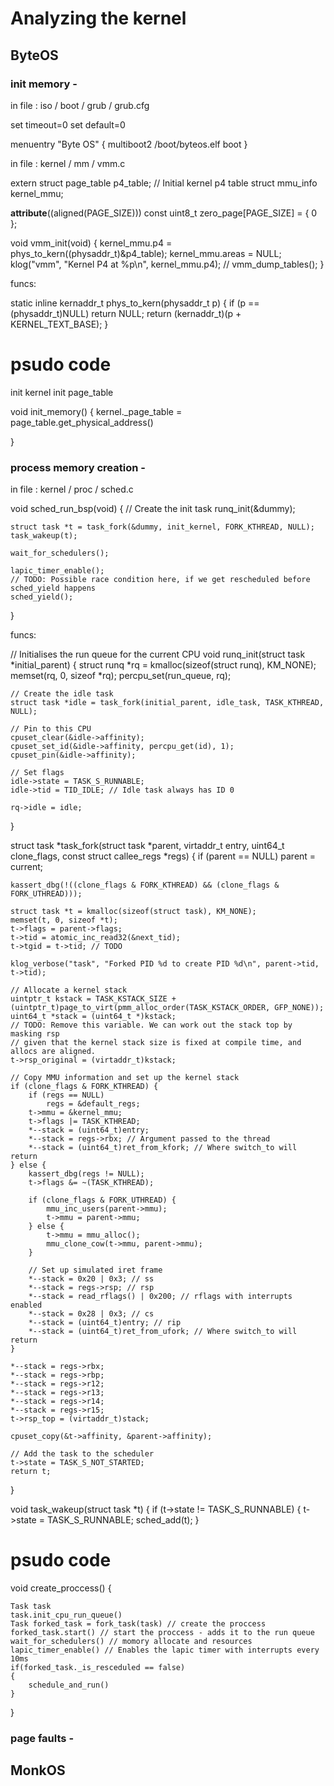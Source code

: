 # Analyzing the kernel

## ByteOS

### init memory - 

in file : iso / boot / grub / grub.cfg

set timeout=0
set default=0

menuentry "Byte OS" {
    multiboot2 /boot/byteos.elf
    boot
}

in file : kernel / mm / vmm.c

extern struct page_table p4_table; // Initial kernel p4 table
struct mmu_info kernel_mmu;

__attribute__((aligned(PAGE_SIZE))) const uint8_t zero_page[PAGE_SIZE] = { 0 };

void vmm_init(void)
{
	kernel_mmu.p4 = phys_to_kern((physaddr_t)&p4_table);
	kernel_mmu.areas = NULL;
	klog("vmm", "Kernel P4 at %p\n", kernel_mmu.p4);
//	vmm_dump_tables();
}

funcs:

static inline kernaddr_t phys_to_kern(physaddr_t p)
{
	if (p == (physaddr_t)NULL)
		return NULL;
	return (kernaddr_t)(p + KERNEL_TEXT_BASE);
}

# psudo code

init kernel
init page_table

void init_memory() 
{
    kernel._page_table = page_table.get_physical_address()

}


### process memory creation -

in file : kernel / proc / sched.c

void sched_run_bsp(void)
{
	// Create the init task
	runq_init(&dummy);

	struct task *t = task_fork(&dummy, init_kernel, FORK_KTHREAD, NULL);
	task_wakeup(t);

	wait_for_schedulers();

	lapic_timer_enable();
	// TODO: Possible race condition here, if we get rescheduled before sched_yield happens
	sched_yield();
}

funcs:

// Initialises the run queue for the current CPU
void runq_init(struct task *initial_parent)
{
	struct runq *rq = kmalloc(sizeof(struct runq), KM_NONE);
	memset(rq, 0, sizeof *rq);
	percpu_set(run_queue, rq);

	// Create the idle task
	struct task *idle = task_fork(initial_parent, idle_task, TASK_KTHREAD, NULL);

	// Pin to this CPU
	cpuset_clear(&idle->affinity);
	cpuset_set_id(&idle->affinity, percpu_get(id), 1);
	cpuset_pin(&idle->affinity);
	
	// Set flags
	idle->state = TASK_S_RUNNABLE;
	idle->tid = TID_IDLE; // Idle task always has ID 0

	rq->idle = idle;
}

struct task *task_fork(struct task *parent, virtaddr_t entry, uint64_t clone_flags, const struct callee_regs *regs)
{
	if (parent == NULL)
		parent = current;

	kassert_dbg(!((clone_flags & FORK_KTHREAD) && (clone_flags & FORK_UTHREAD)));

	struct task *t = kmalloc(sizeof(struct task), KM_NONE);
	memset(t, 0, sizeof *t);
	t->flags = parent->flags;
	t->tid = atomic_inc_read32(&next_tid);
	t->tgid = t->tid; // TODO

	klog_verbose("task", "Forked PID %d to create PID %d\n", parent->tid, t->tid);

	// Allocate a kernel stack
	uintptr_t kstack = TASK_KSTACK_SIZE + (uintptr_t)page_to_virt(pmm_alloc_order(TASK_KSTACK_ORDER, GFP_NONE));
	uint64_t *stack = (uint64_t *)kstack;
	// TODO: Remove this variable. We can work out the stack top by masking rsp
	// given that the kernel stack size is fixed at compile time, and allocs are aligned.
	t->rsp_original = (virtaddr_t)kstack;

	// Copy MMU information and set up the kernel stack
	if (clone_flags & FORK_KTHREAD) {
		if (regs == NULL)
			regs = &default_regs;
		t->mmu = &kernel_mmu;	
		t->flags |= TASK_KTHREAD;
		*--stack = (uint64_t)entry;
		*--stack = regs->rbx; // Argument passed to the thread
		*--stack = (uint64_t)ret_from_kfork; // Where switch_to will return
	} else {
		kassert_dbg(regs != NULL);
		t->flags &= ~(TASK_KTHREAD);

		if (clone_flags & FORK_UTHREAD) {
			mmu_inc_users(parent->mmu);
			t->mmu = parent->mmu;
		} else {
			t->mmu = mmu_alloc();
			mmu_clone_cow(t->mmu, parent->mmu);
		}

		// Set up simulated iret frame
		*--stack = 0x20 | 0x3; // ss
		*--stack = regs->rsp; // rsp
		*--stack = read_rflags() | 0x200; // rflags with interrupts enabled
		*--stack = 0x28 | 0x3; // cs
		*--stack = (uint64_t)entry; // rip
		*--stack = (uint64_t)ret_from_ufork; // Where switch_to will return
	}

	*--stack = regs->rbx;
	*--stack = regs->rbp;
	*--stack = regs->r12;
	*--stack = regs->r13;
	*--stack = regs->r14;
	*--stack = regs->r15;
	t->rsp_top = (virtaddr_t)stack;

	cpuset_copy(&t->affinity, &parent->affinity);

	// Add the task to the scheduler
	t->state = TASK_S_NOT_STARTED;
	return t;
}

void task_wakeup(struct task *t)
{
	if (t->state != TASK_S_RUNNABLE) {
		t->state = TASK_S_RUNNABLE;
		sched_add(t);
	}

# psudo code

void create_proccess() {

    Task task 
    task.init_cpu_run_queue()
    Task forked_task = fork_task(task) // create the proccess
    forked_task.start() // start the proccess - adds it to the run queue
    wait_for_schedulers() // momory allocate and resources
    lapic_timer_enable() // Enables the lapic timer with interrupts every 10ms
    if(forked_task._is_resceduled == false)
    {
        schedule_and_run()
    }
}

### page faults - 

## MonkOS
